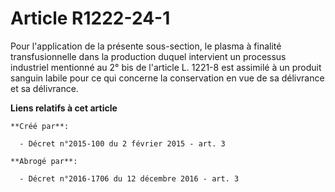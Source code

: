 # Article R1222-24-1

Pour l'application de la présente sous-section, le plasma à finalité transfusionnelle dans la production duquel intervient un
processus industriel mentionné au 2° bis de l'article L. 1221-8 est assimilé à un produit sanguin labile pour ce qui concerne
la conservation en vue de sa délivrance et sa délivrance.

**Liens relatifs à cet article**

	**Créé par**:

	  - Décret n°2015-100 du 2 février 2015 - art. 3

	**Abrogé par**:

	  - Décret n°2016-1706 du 12 décembre 2016 - art. 3
